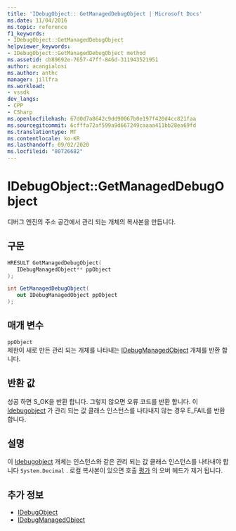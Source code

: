 ```yaml
---
title: 'IDebugObject:: GetManagedDebugObject | Microsoft Docs'
ms.date: 11/04/2016
ms.topic: reference
f1_keywords:
- IDebugObject::GetManagedDebugObject
helpviewer_keywords:
- IDebugObject::GetManagedDebugObject method
ms.assetid: cb89692e-7657-47ff-846d-311943521951
author: acangialosi
ms.author: anthc
manager: jillfra
ms.workload:
- vssdk
dev_langs:
- CPP
- CSharp
ms.openlocfilehash: 67d0d7a8642c9dd90067b0e197f420d4cc821faa
ms.sourcegitcommit: 6cfffa72af599a9d667249caaaa411bb28ea69fd
ms.translationtype: MT
ms.contentlocale: ko-KR
ms.lasthandoff: 09/02/2020
ms.locfileid: "80726682"
---
```

# <a name="idebugobjectgetmanageddebugobject"></a>IDebugObject::GetManagedDebugObject
디버그 엔진의 주소 공간에서 관리 되는 개체의 복사본을 만듭니다.

## <a name="syntax"></a>구문

```cpp
HRESULT GetManagedDebugObject( 
   IDebugManagedObject** ppObject
);
```

```csharp
int GetManagedDebugObject(
   out IDebugManagedObject ppObject
);
```

## <a name="parameters"></a>매개 변수
`ppObject`\
제한이 새로 만든 관리 되는 개체를 나타내는 [IDebugManagedObject](../../../extensibility/debugger/reference/idebugmanagedobject.md) 개체를 반환 합니다.

## <a name="return-value"></a>반환 값
 성공 하면 S_OK을 반환 합니다. 그렇지 않으면 오류 코드를 반환 합니다. 이 [Idebugobject](../../../extensibility/debugger/reference/idebugobject.md) 가 관리 되는 값 클래스 인스턴스를 나타내지 않는 경우 E_FAIL를 반환 합니다.

## <a name="remarks"></a>설명
 이 [Idebugobject](../../../extensibility/debugger/reference/idebugobject.md) 개체는 인스턴스와 같은 관리 되는 값 클래스 인스턴스를 나타내야 합니다 `System.Decimal` . 로컬 복사본이 있으면 호출 [평가](../../../extensibility/debugger/reference/idebugfunctionobject-evaluate.md) 의 오버 헤드가 제거 됩니다.

## <a name="see-also"></a>추가 정보
- [IDebugObject](../../../extensibility/debugger/reference/idebugobject.md)
- [IDebugManagedObject](../../../extensibility/debugger/reference/idebugmanagedobject.md)
